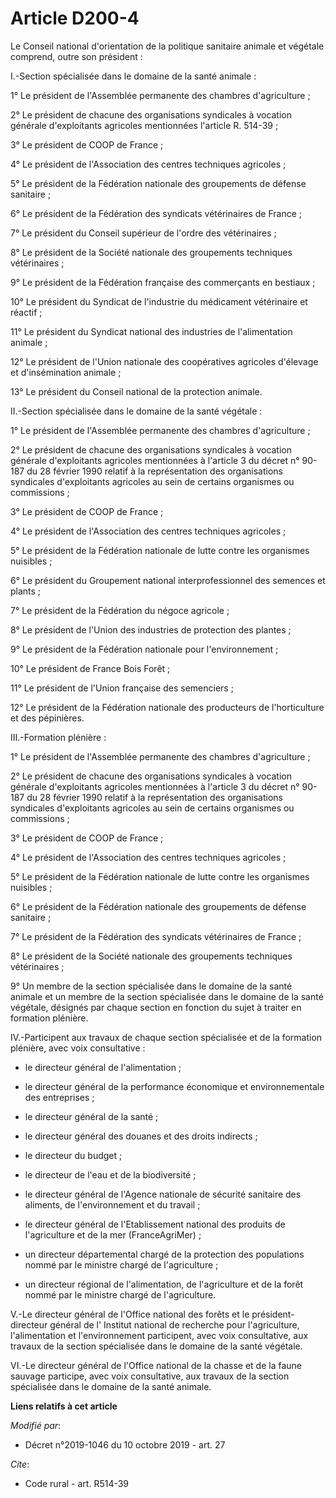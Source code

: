 # Article D200-4

Le Conseil national d'orientation de la politique sanitaire animale et végétale comprend, outre son président : 

I.-Section spécialisée dans le domaine de la santé animale : 

1° Le président de l'Assemblée permanente des chambres d'agriculture ; 

2° Le président de chacune des organisations syndicales à vocation générale d'exploitants agricoles mentionnées l'article R.
514-39 ; 

3° Le président de COOP de France ; 

4° Le président de l'Association des centres techniques agricoles ; 

5° Le président de la Fédération nationale des groupements de défense sanitaire ; 

6° Le président de la Fédération des syndicats vétérinaires de France ; 

7° Le président du Conseil supérieur de l'ordre des vétérinaires ; 

8° Le président de la Société nationale des groupements techniques vétérinaires ; 

9° Le président de la Fédération française des commerçants en bestiaux ; 

10° Le président du Syndicat de l'industrie du médicament vétérinaire et réactif ; 

11° Le président du Syndicat national des industries de l'alimentation animale ; 

12° Le président de l'Union nationale des coopératives agricoles d'élevage et d'insémination animale ; 

13° Le président du Conseil national de la protection animale. 

II.-Section spécialisée dans le domaine de la santé végétale : 

1° Le président de l'Assemblée permanente des chambres d'agriculture ; 

2° Le président de chacune des organisations syndicales à vocation générale d'exploitants agricoles mentionnées à l'article 3
du décret n° 90-187 du 28 février 1990 relatif à la représentation des organisations syndicales d'exploitants agricoles au
sein de certains organismes ou commissions ; 

3° Le président de COOP de France ; 

4° Le président de l'Association des centres techniques agricoles ; 

5° Le président de la Fédération nationale de lutte contre les organismes nuisibles ; 

6° Le président du Groupement national interprofessionnel des semences et plants ; 

7° Le président de la Fédération du négoce agricole ; 

8° Le président de l'Union des industries de protection des plantes ; 

9° Le président de la Fédération nationale pour l'environnement ; 

10° Le président de France Bois Forêt ; 

11° Le président de l'Union française des semenciers ; 

12° Le président de la Fédération nationale des producteurs de l'horticulture et des pépinières. 

III.-Formation plénière : 

1° Le président de l'Assemblée permanente des chambres d'agriculture ; 

2° Le président de chacune des organisations syndicales à vocation générale d'exploitants agricoles mentionnées à l'article 3
du décret n° 90-187 du 28 février 1990 relatif à la représentation des organisations syndicales d'exploitants agricoles au
sein de certains organismes ou commissions ; 

3° Le président de COOP de France ; 

4° Le président de l'Association des centres techniques agricoles ; 

5° Le président de la Fédération nationale de lutte contre les organismes nuisibles ; 

6° Le président de la Fédération nationale des groupements de défense sanitaire ; 

7° Le président de la Fédération des syndicats vétérinaires de France ; 

8° Le président de la Société nationale des groupements techniques vétérinaires ; 

9° Un membre de la section spécialisée dans le domaine de la santé animale et un membre de la section spécialisée dans le
domaine de la santé végétale, désignés par chaque section en fonction du sujet à traiter en formation plénière. 

IV.-Participent aux travaux de chaque section spécialisée et de la formation plénière, avec voix consultative :

- le directeur général de l'alimentation ;

- le directeur général de la performance économique et environnementale des entreprises ;

- le directeur général de la santé ;

- le directeur général des douanes et des droits indirects ;

- le directeur du budget ;

- le directeur de l'eau et de la biodiversité ;

- le directeur général de l'Agence nationale de sécurité sanitaire des aliments, de l'environnement et du travail ;

- le directeur général de l'Etablissement national des produits de l'agriculture et de la mer (FranceAgriMer) ;

- un directeur départemental chargé de la protection des populations nommé par le ministre chargé de l'agriculture ;

- un directeur régional de l'alimentation, de l'agriculture et de la forêt nommé par le ministre chargé de l'agriculture. 

V.-Le directeur général de l'Office national des forêts et le président-directeur général de l'     Institut national de
recherche pour l'agriculture, l'alimentation et l'environnement participent, avec voix consultative, aux travaux de la
section spécialisée dans le domaine de la santé végétale. 

VI.-Le directeur général de l'Office national de la chasse et de la faune sauvage participe, avec voix consultative, aux
travaux de la section spécialisée dans le domaine de la santé animale.

**Liens relatifs à cet article**

_Modifié par_:

  - Décret n°2019-1046 du 10 octobre 2019 - art. 27

_Cite_:

  - Code rural - art. R514-39
